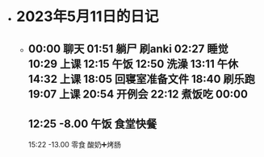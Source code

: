 - # 2023年5月11日的日记
	- 00:00
	  聊天
	  01:51
	  躺尸
	  刷anki
	  02:27
	  睡觉
	  10:29
	  上课
	  12:15
	  午饭
	  12:50
	  洗澡
	  13:11
	  午休
	  14:32
	  上课
	  18:05
	  回寝室准备文件 
	  18:40
	  刷乐跑
	  19:07
	  上课
	  20:54
	  开例会
	  22:12
	  煮饭吃
	  00:00
	  ---
	  12:25
	  -8.00
	  午饭
	  食堂快餐
	  --
	  15:22
	  -13.00
	  零食
	  酸奶➕烤肠